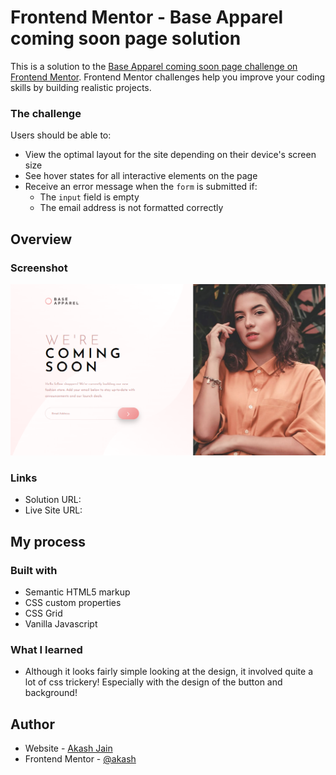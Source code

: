# Frontend Mentor - Base Apparel coming soon page solution

This is a solution to the [Base Apparel coming soon page challenge on Frontend Mentor](https://www.frontendmentor.io/challenges/base-apparel-coming-soon-page-5d46b47f8db8a7063f9331a0). Frontend Mentor challenges help you improve your coding skills by building realistic projects. 

### The challenge

Users should be able to:

- View the optimal layout for the site depending on their device's screen size
- See hover states for all interactive elements on the page
- Receive an error message when the `form` is submitted if:
  - The `input` field is empty
  - The email address is not formatted correctly


## Overview

### Screenshot

![image](./screenshots/screenshot.png)

### Links

- Solution URL: 
- Live Site URL: 

## My process

### Built with

- Semantic HTML5 markup
- CSS custom properties
- CSS Grid
- Vanilla Javascript

### What I learned

* Although it looks fairly simple looking at the design, it involved quite a lot of css trickery! Especially with the design of the button and background!

## Author

- Website - [Akash Jain](https://github.com/Akash20x)
- Frontend Mentor - [@akash](https://www.frontendmentor.io/profile/Akash20x)
